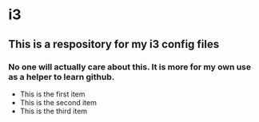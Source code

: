 # i3

## This is a respository for my i3 config files
### No one will actually care about this.  It is more for my own use as a helper to learn github.

* This is the first item
* This is the second item
* This is the third item
